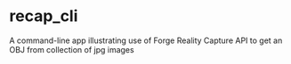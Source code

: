 # recap_cli
A command-line app illustrating use of Forge Reality Capture API to get an OBJ from collection of jpg images
